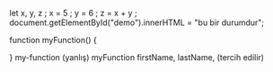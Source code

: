 let x, y, z ;
x = 5 ; 
y = 6 ;
z =      x +     y ;
document.getElementById("demo").innerHTML = "bu bir durumdur";

function myFunction() {

}
my-function (yanlış)
myFunction 
firstName, lastName, (tercih edilir) 